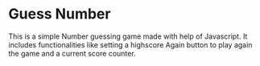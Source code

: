 <h1 align="left" id="title">Guess Number</h1>

<p id="description">This is a simple Number guessing game made with help of Javascript. It includes functionalities like setting a highscore Again button to play again the game and a current score counter.</p>
